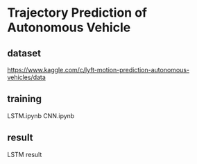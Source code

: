 # Trajectory Prediction of Autonomous Vehicle

## dataset
https://www.kaggle.com/c/lyft-motion-prediction-autonomous-vehicles/data 


## training
LSTM.ipynb
CNN.ipynb

## result
LSTM result

